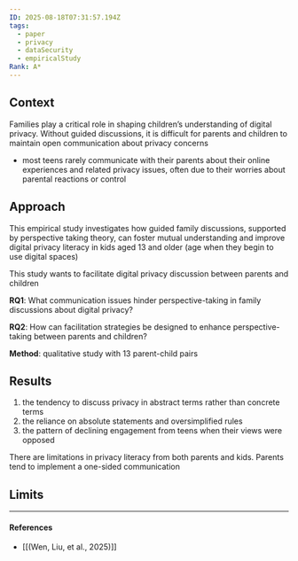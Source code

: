 ```yaml
---
ID: 2025-08-18T07:31:57.194Z
tags:
  - paper
  - privacy
  - dataSecurity
  - empiricalStudy
Rank: A*
---
```

## Context

Families play a critical role in shaping children’s understanding of digital privacy. Without guided discussions, it is difficult for parents and children to maintain open communication about privacy concerns
- most teens rarely communicate with their parents about their online experiences and related privacy issues, often due to their worries about parental reactions or control

## Approach

This empirical study investigates how guided family discussions, supported by perspective taking theory, can foster mutual understanding and improve digital privacy literacy in kids aged 13 and older (age when they begin to use digital spaces)

This study wants to facilitate digital privacy discussion between parents and children

**RQ1**: What communication issues hinder perspective-taking in family discussions about digital privacy? 

**RQ2**: How can facilitation strategies be designed to enhance perspective-taking between parents and children?

**Method**: qualitative study with 13 parent-child pairs

## Results

1) the tendency to discuss privacy in abstract terms rather than concrete terms
2) the reliance on absolute statements and oversimplified rules
3) the pattern of declining engagement from teens when their views were opposed

There are limitations in privacy literacy from both parents and kids.
Parents tend to implement a one-sided communication
## Limits


---
#### References
- [[(Wen, Liu, et al., 2025)]]
